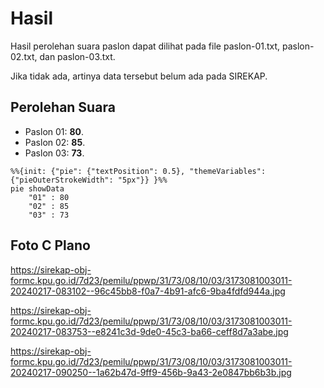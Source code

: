 # Hasil

Hasil perolehan suara paslon dapat dilihat pada file paslon-01.txt, paslon-02.txt, dan paslon-03.txt.

Jika tidak ada, artinya data tersebut belum ada pada SIREKAP.

## Perolehan Suara

 * Paslon 01: **80**.
 * Paslon 02: **85**.
 * Paslon 03: **73**.

```mermaid
%%{init: {"pie": {"textPosition": 0.5}, "themeVariables": {"pieOuterStrokeWidth": "5px"}} }%%
pie showData
    "01" : 80
    "02" : 85
    "03" : 73
```
## Foto C Plano

https://sirekap-obj-formc.kpu.go.id/7d23/pemilu/ppwp/31/73/08/10/03/3173081003011-20240217-083102--96c45bb8-f0a7-4b91-afc6-9ba4fdfd944a.jpg

https://sirekap-obj-formc.kpu.go.id/7d23/pemilu/ppwp/31/73/08/10/03/3173081003011-20240217-083753--e8241c3d-9de0-45c3-ba66-ceff8d7a3abe.jpg

https://sirekap-obj-formc.kpu.go.id/7d23/pemilu/ppwp/31/73/08/10/03/3173081003011-20240217-090250--1a62b47d-9ff9-456b-9a43-2e0847bb6b3b.jpg
